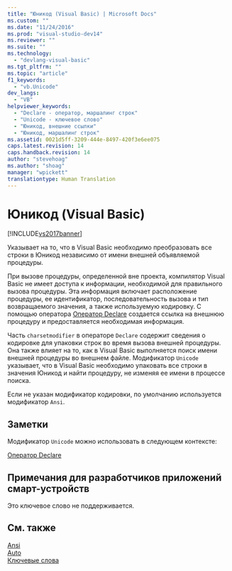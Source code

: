 ```yaml
---
title: "Юникод (Visual Basic) | Microsoft Docs"
ms.custom: ""
ms.date: "11/24/2016"
ms.prod: "visual-studio-dev14"
ms.reviewer: ""
ms.suite: ""
ms.technology: 
  - "devlang-visual-basic"
ms.tgt_pltfrm: ""
ms.topic: "article"
f1_keywords: 
  - "vb.Unicode"
dev_langs: 
  - "VB"
helpviewer_keywords: 
  - "Declare - оператор, маршалинг строк"
  - "Unicode - ключевое слово"
  - "Юникод, внешние ссылки"
  - "Юникод, маршалинг строк"
ms.assetid: 0021d5ff-3209-444e-8497-420f3e6ee075
caps.latest.revision: 14
caps.handback.revision: 14
author: "stevehoag"
ms.author: "shoag"
manager: "wpickett"
translationtype: Human Translation
---
```

# Юникод (Visual Basic)
[!INCLUDE[vs2017banner](../../../csharp/includes/vs2017banner.md)]

Указывает на то, что в Visual Basic необходимо преобразовать все строки в Юникод независимо от имени внешней объявляемой процедуры.  
  
 При вызове процедуры, определенной вне проекта, компилятор Visual Basic не имеет доступа к информации, необходимой для правильного вызова процедуры.  Эта информация включает расположение процедуры, ее идентификатор, последовательность вызова и тип возвращаемого значения, а также используемую кодировку.  С помощью оператора [Оператор Declare](../../../visual-basic/language-reference/statements/declare-statement.md) создается ссылка на внешнюю процедуру и предоставляется необходимая информация.  
  
 Часть `charsetmodifier` в операторе `Declare` содержит сведения о кодировке для упаковки строк во время вызова внешней процедуры.  Она также влияет на то, как в Visual Basic выполняется поиск имени внешней процедуры во внешнем файле.  Модификатор `Unicode` указывает, что в Visual Basic необходимо упаковать все строки в значения Юникод и найти процедуру, не изменяя ее имени в процессе поиска.  
  
 Если не указан модификатор кодировки, по умолчанию используется модификатор `Ansi`.  
  
## Заметки  
 Модификатор `Unicode` можно использовать в следующем контексте:  
  
 [Оператор Declare](../../../visual-basic/language-reference/statements/declare-statement.md)  
  
## Примечания для разработчиков приложений смарт\-устройств  
 Это ключевое слово не поддерживается.  
  
## См. также  
 [Ansi](../../../visual-basic/language-reference/modifiers/ansi.md)   
 [Auto](../../../visual-basic/language-reference/modifiers/auto.md)   
 [Ключевые слова](../../../visual-basic/language-reference/keywords/index.md)